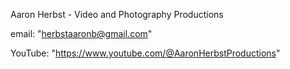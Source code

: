 Aaron Herbst - Video and Photography Productions

  email: "herbstaaronb@gmail.com"
  
  YouTube: "https://www.youtube.com/@AaronHerbstProductions"
